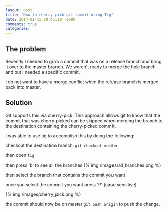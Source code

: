 ```yaml
---
layout: post
title: "How to cherry pick git commit using Tig"
date: 2014-01-15 20:46:10 -0500
comments: true
categories: 
---
```



The problem
-----------
Recently I needed to grab a commit that was on a release branch and bring it over to the master branch. We weren't ready to merge the hole branch and but I needed a specific commit.  

I do not want to have a merge conflict when the release branch is merged back into master.

Solution
--------
Git supports this via cherry-pick. This approach allows git to know that the commit that was cherry picked can be skipped when merging the branch to the destination containing the cherry-picked commit.

I was able to use tig to accomplish this by doing the following:

checkout the destination branch:  `git checkout master`

then open `tig`

then press 'b' to see all the branches
{% img /images/all_branches.png %}

then select the branch that contains the commit you want

once you select the commit you want press 'P' (case sensitive)

{% img /images/cherry_pick.png %}

the commit should now be on master `git push origin` to push the change. 

